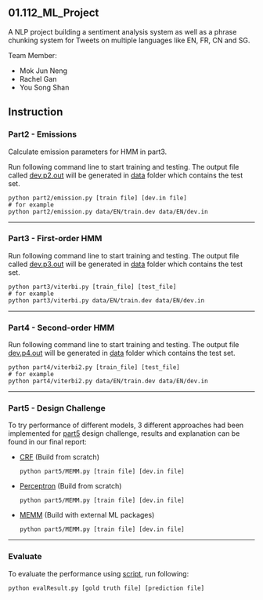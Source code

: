 ## 01.112_ML_Project

A NLP project building a sentiment analysis system as well as a phrase chunking system for Tweets on multiple languages like EN, FR, CN and SG.

Team Member:

- Mok Jun Neng
- Rachel Gan
- You Song Shan

## Instruction

### Part2 - Emissions

Calculate emission parameters for HMM in part3.

Run following command line to start training and testing. The output file called <u>dev.p2.out</u> will be generated in [data](data) folder which contains the test set.

```shell
python part2/emission.py [train file] [dev.in file]
# for example
python part2/emission.py data/EN/train.dev data/EN/dev.in 
```

---

### Part3 - First-order HMM

Run following command line to start training and testing. The output file called <u>dev.p3.out</u> will be generated in [data](data) folder which contains the test set.

```shell
python part3/viterbi.py [train_file] [test_file]
# for example
python part3/viterbi.py data/EN/train.dev data/EN/dev.in 
```

---

### Part4 - Second-order HMM

Run following command line to start training and testing. The output file  <u>dev.p4.out</u> will be generated in [data](data) folder which contains the test set.

```shell
python part4/viterbi2.py [train_file] [test_file]
# for example
python part4/viterbi2.py data/EN/train.dev data/EN/dev.in 
```

---

### Part5 - Design Challenge

To try performance of different models, 3 different approaches had been implemented for [part5](part5) design challenge, results and explanation can be found in our final report:  

- [CRF](part5/crf.py) (Build from scratch)

  ```shell
  python part5/MEMM.py [train file] [dev.in file]
  ```

- [Perceptron](part5/structured_perceptron.py) (Build from scratch)

  ```shell
  python part5/MEMM.py [train file] [dev.in file]
  ```

- [MEMM](part5/MEMM.py) (Build with external ML packages)

  ```shell
  python part5/MEMM.py [train file] [dev.in file]
  ```

---

### Evaluate

To evaluate the performance using [script](evalResult.py), run following:

```shell
python evalResult.py [gold truth file] [prediction file]
```